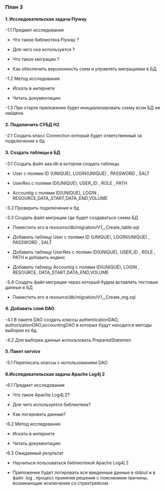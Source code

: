 ### План 3

#### 1. Исследовательская задача Flyway 

-1.1 Предмет исследования 

* Что такое библиотека Flyway ?

* Для чего она используется ?

* Что такое миграции ?

* Как обеспечить версионность схем и управлять миграциями в БД

-1.2 Метод исследования 

* Искать в интернете

* Читать документацию

-1.3 При старте приложение будет инициализировать схему если БД не найдена

#### 2. Подключить СУБД H2

-2.1 Создать класс Connection который будет ответственный за подключение к бд

#### 3. Создать таблицы в БД

-3.1 Создать файл aaa.db в котором создать таблицы

* User с полями ID (UNIQUE), LOGIN(UNIQUE) , PASSWORD , SALT

* UserRes с полями ID(UNIQUE), USER_ID , ROLE , PATH

* Accountig c полями  ID(UNIQUE), LOGIN , RESOURCE,DATA_START,DATA_END,VOLUME

-3.2 Проверить подключение к бд

-3.3 Создать файл миграции где будет создаваться схема БД

* Поместить его в resource/db/migration/V1__Create_table.sql

* Добавить таблицу User с полями ID (UNIQUE), LOGIN(UNIQUE) , PASSWORD , SALT

* Добавить таблицу  UserRes с полями ID(UNIQUE), USER_ID , ROLE , PATH и добавить индекс 

* Добавить таблицу  Accountig c полями  ID(UNIQUE), LOGIN , RESOURCE, DATA_START,DATA_END,VOLUME

-3.4 Создать файл миграции через который будем вставлять тестовые данные в БД

* Поместить его в resource/db/migration/V1__Create_mg.sql  

#### 4. Добавить слой DAO

-4.1 В пакете DAO создать классы authenticationDAO, authorizationDAO,accountingDAO в которых будут находится методы выборки из бд.

-4.2 Для выборки данных использовать PreparedStatemen

#### 5. Пакет service

-5.1 Переписать классы с использованием DAO

#### 6.Исследовательская задача Apache Log4j 2

-6.1 Предмет исследования 

* Что такое Apache Log4j 2?

* Для чего используется библиотека?

* Как логировать данные?

-6.2 Метод исследования 

* Искать в интернете

* Читать документацию

-6.3 Ожидаемый результат

* Научиться пользоваться библиотекой Apache Log4j 2

* Приложение будет логировать все введенные данные в stdout и в  файл .log , процесс принятия решения с пояснением причины, возникающие исключения со стректрейсом
